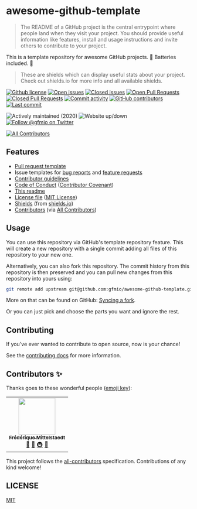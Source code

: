 # awesome-github-template

> The README of a GitHub project is the central entrypoint where people land
> when they visit your project. You should provide useful information like
> features, install and usage instructions and invite others to contribute to
> your project.

This is a template repository for awesome GitHub projects. 🦄 Batteries
included. 🚀

> These are shields which can display useful stats about your project. Check
> out shields.io for more info and all available shields.

[![Github license](https://img.shields.io/github/license/gfmio/awesome-github-template.svg "Github license")](https://github.com/gfmio/awesome-github-template/blob/master/LICENSE)
[![Open issues](https://img.shields.io/github/issues/gfmio/awesome-github-template.svg "Open issues")](https://github.com/gfmio/awesome-github-template/issues)
[![Closed issues](https://img.shields.io/github/issues-closed/gfmio/awesome-github-template.svg "Closed issues")](https://github.com/gfmio/awesome-github-template/issues?utf8=✓&q=is%3Aissue+is%3Aclosed)
[![Open Pull Requests](https://img.shields.io/github/issues-pr/gfmio/awesome-github-template.svg "Open Pull Requests")](https://github.com/gfmio/awesome-github-template/pulls)
[![Closed Pull Requests](https://img.shields.io/github/issues-pr-closed/gfmio/awesome-github-template.svg "Closed Pull Requests")](https://github.com/gfmio/awesome-github-template/pulls?utf8=✓&q=is%3Apr+is%3Aclosed)
[![Commit activity](https://img.shields.io/github/commit-activity/m/gfmio/awesome-github-template.svg "Commit activity")](https://github.com/gfmio/awesome-github-template/graphs/commit-activity)
[![GitHub contributors](https://img.shields.io/github/contributors/gfmio/awesome-github-template.svg "Github contributors")](https://github.com/gfmio/awesome-github-template/graphs/contributors)
[![Last commit](https://img.shields.io/github/last-commit/gfmio/awesome-github-template.svg "Last commit")](https://github.com/gfmio/awesome-github-template/commits/master)

![Actively maintained (2020)](https://img.shields.io/maintenance/yes/2020.svg "Actively maintained (2020)")
![Website up/down](https://img.shields.io/website-up-down-green-red/https/github.com/gfmio/awesome-github-template.svg "Website up/down")
[![Follow @gfmio on Twitter](https://img.shields.io/twitter/follow/gfmio.svg?label=follow+@gfmio "Follow @gfmio on Twitter")](https://twitter.com/gfmio)
<!-- ALL-CONTRIBUTORS-BADGE:START - Do not remove or modify this section -->
[![All Contributors](https://img.shields.io/badge/all_contributors-1-orange.svg?style=flat-square)](#contributors-)
<!-- ALL-CONTRIBUTORS-BADGE:END -->

## Features

- [Pull request template](.github/pull_request_template.md)
- Issue templates for [bug reports](.github/ISSUE_TEMPLATE/bug_report.md) and
  [feature requests](.github/ISSUE_TEMPLATE/feature_request.md)
- [Contributor guidelines](CONTRIBUTING.md)
- [Code of Conduct](CODE_OF_CONDUCT.md)
  ([Contributor Covenant](https://www.contributor-covenant.org/))
- [This readme](README.md)
- [License file](LICENSE) ([MIT License](https://opensource.org/licenses/MIT))
- [Shields](README.md#Shields) (from [shields.io](https://shields.io))
- [Contributors](README.md#contributors)
  (via [All Contributors](https://allcontributors.org/))

## Usage

You can use this repository via GitHub's template repository feature. This will
create a new repository with a single commit adding all files of this repository
to your new one.

Alternatively, you can also fork this repository. The commit history from this
repository is then preserved and you can pull new changes from this repository
into yours using:

```sh
git remote add upstream git@github.com:gfmio/awesome-github-template.git
```

More on that can be found on GitHub:
[Syncing a fork](https://help.github.com/articles/syncing-a-fork/).

Or you can just pick and choose the parts you want and ignore the rest.

## Contributing

If you've ever wanted to contribute to open source, now is your chance!

See the [contributing docs](CONTRIBUTING.md) for more information.

## Contributors ✨

Thanks goes to these wonderful people ([emoji key](https://allcontributors.org/docs/en/emoji-key)):

<!-- ALL-CONTRIBUTORS-LIST:START - Do not remove or modify this section -->
<!-- prettier-ignore-start -->
<!-- markdownlint-disable -->
<table>
  <tr>
    <td align="center"><a href="https://www.gfm.io"><img src="https://avatars1.githubusercontent.com/u/2878342?v=4" width="100px;" alt=""/><br /><sub><b>Frédérique Mittelstaedt</b></sub></a><br /><a href="https://github.com/gfmio/awesome-github-template/commits?author=gfmio" title="Documentation">📖</a> <a href="#ideas-gfmio" title="Ideas, Planning, & Feedback">🤔</a> <a href="#infra-gfmio" title="Infrastructure (Hosting, Build-Tools, etc)">🚇</a> <a href="#maintenance-gfmio" title="Maintenance">🚧</a></td>
  </tr>
</table>

<!-- markdownlint-enable -->
<!-- prettier-ignore-end -->
<!-- ALL-CONTRIBUTORS-LIST:END -->

This project follows the [all-contributors](https://github.com/all-contributors/all-contributors) specification. Contributions of any kind welcome!

## LICENSE

[MIT](LICENSE)
